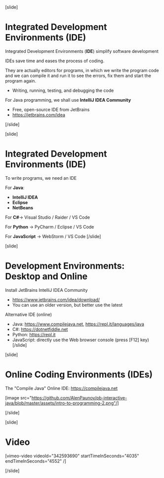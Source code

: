 [slide]
# Integrated Development Environments (IDE)
Integrated Development Environments (**IDE**) simplify software development

IDEs save time and eases the process of coding.

They are actually editors for programs, in which we write the program code 
and we can compile it and run it to see the errors, fix them and start the 
program again.

* Writing, running, testing, and debugging the code

For Java programming, we shall use **IntelliJ IDEA Community**

* Free, open-source IDE from JetBrains
* https://jetbrains.com/idea

[/slide]

[slide]
# Integrated Development Environments (IDE)
To write programs, we need an IDE

For **Java**:

* **IntelliJ IDEA**
* **Eclipse**
* **NetBeans**

For **C#**-> Visual Studio / Raider / VS Code

For **Python** -> PyCharm / Eclipse / VS Code

For **JavaScript** -> WebStorm / VS Code
[/slide]

[slide]
# Development Environments: Desktop and Online
Install JetBrains IntelliJ IDEA Community

* https://www.jetbrains.com/idea/download/
* You can use an older version, but better use the latest

Alternative IDE (online)

* Java: https://www.compilejava.net, https://repl.it/languages/java
* C#: https://dotnetfiddle.net
* Python: https://repl.it
* JavaScript: directly use the Web browser console (press \[F12\] key)
[/slide]

[slide]
# Online Coding Environments (IDEs)
The "Compile Java" Online IDE: https://compilejava.net

[image src="https://github.com/AlenPaunov/pb-interactive-java/blob/master/assets/intro-to-programming-2.png"/]

[/slide]

[slide]
# Video

[vimeo-video videoId="342593690" startTimeInSeconds="4035" endTimeInSeconds="4552" /]

[/slide]